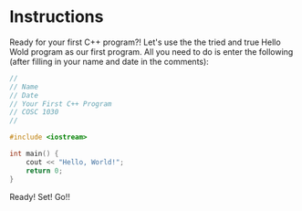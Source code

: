 # Instructions  

Ready for your first C++ program?! Let's use the the tried and true Hello Wold program as our first program. All you need to do is enter the following (after filling in your name and date in the comments):
```C
//
// Name
// Date
// Your First C++ Program
// COSC 1030
//

#include <iostream>

int main() {
    cout << "Hello, World!";
    return 0;
}
```
Ready! Set! Go!!